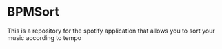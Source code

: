 # BPMSort
This is a repository for the spotify application that allows you to sort your music according to tempo
